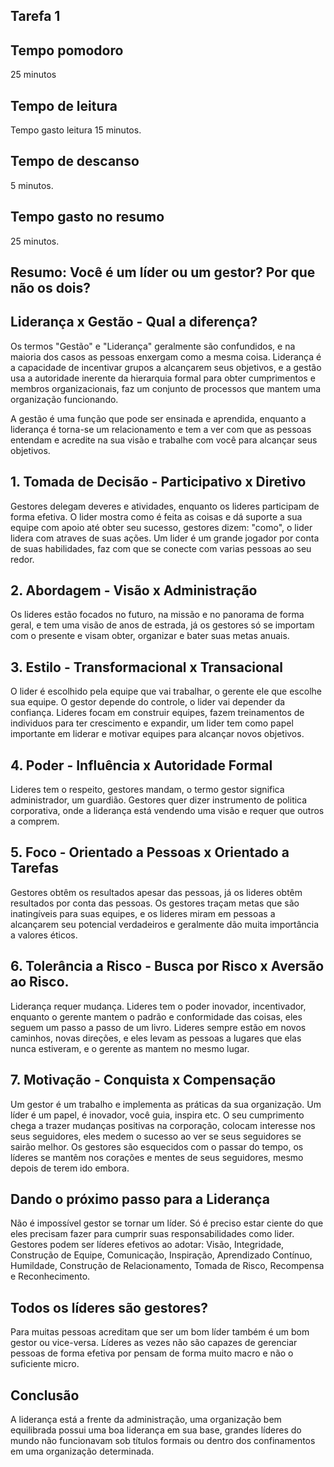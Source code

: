 <h2>Tarefa 1</h2>

<h2>Tempo pomodoro</h2>
25 minutos

<h2>Tempo de leitura</h2>
Tempo gasto leitura 15 minutos.

<h2>Tempo de descanso</h2>
5 minutos.

<h2>Tempo gasto no resumo</h2>
25 minutos.

<h2>Resumo: Você é um líder ou um gestor? Por que não os dois?</h2>

<h2>Liderança x Gestão - Qual a diferença?</h2>

Os termos "Gestão" e "Liderança" geralmente são confundidos, e na maioria dos casos as pessoas enxergam como a mesma coisa.
Liderança é a capacidade de incentivar grupos a alcançarem seus objetivos, e a gestão usa a autoridade inerente da hierarquia formal para obter cumprimentos e membros organizacionais, faz um conjunto de processos que mantem uma organização funcionando.

A gestão é uma função que pode ser ensinada e aprendida, enquanto a liderança é torna-se um relacionamento e tem a ver com que as pessoas entendam e acredite na sua visão e trabalhe com você para alcançar seus objetivos.

<h2>1. Tomada de Decisão - Participativo x Diretivo</h2>

Gestores delegam deveres e atividades, enquanto os lideres participam de forma efetiva. O lider mostra como é feita as coisas e dá suporte a sua equipe com apoio até obter seu sucesso, gestores dizem: "como", o lider lidera com atraves de suas ações. Um lider é um grande jogador por conta de suas habilidades, faz com que se conecte com varias pessoas ao seu redor.

<h2>2. Abordagem - Visão x Administração</h2>

Os lideres estão focados no futuro, na missão e no panorama de forma geral, e tem uma visão de anos de estrada, já os gestores só se importam com o presente e visam obter, organizar e bater suas metas anuais.

<h2>3. Estilo - Transformacional x Transacional</h2>

O lider é escolhido pela equipe que vai trabalhar, o gerente ele que escolhe sua equipe. O gestor depende do controle, o lider vai depender da confiança. Lideres focam em construir equipes, fazem treinamentos de individuos para ter crescimento e expandir, um lider tem como papel importante em liderar e motivar equipes para alcançar novos objetivos.

<h2>4. Poder - Influência x Autoridade Formal</h2>

Lideres tem o respeito, gestores mandam, o termo gestor significa administrador, um guardião. Gestores quer dizer instrumento de politica corporativa, onde a liderança está vendendo uma visão e requer que outros a comprem.

<h2>5. Foco - Orientado a Pessoas x Orientado a Tarefas</h2>

Gestores obtêm os resultados apesar das pessoas, já os lideres obtêm resultados por conta das pessoas. Os gestores traçam metas que são inatingíveis para suas equipes, e os lideres miram em pessoas a alcançarem seu potencial verdadeiros e geralmente dão muita importância a valores éticos.

<h2>6. Tolerância a Risco - Busca por Risco x Aversão ao Risco.</h2>

Liderança requer mudança. Lideres tem o poder inovador, incentivador, enquanto o gerente mantem o padrão e conformidade das coisas, eles seguem um passo a passo de um livro. Lideres sempre estão em novos caminhos, novas direções, e eles levam as pessoas a lugares que elas nunca estiveram, e o gerente as mantem no mesmo lugar.

<h2>7. Motivação - Conquista x Compensação</h2>

Um gestor é um trabalho e implementa as práticas da sua organização. Um líder é um papel, é inovador, você guia, inspira etc.  O seu cumprimento chega a trazer mudanças positivas na corporação, colocam interesse nos seus seguidores, eles medem o sucesso ao ver se seus seguidores se sairão melhor. Os gestores são esquecidos com o passar do tempo, os líderes se mantêm nos corações e mentes de seus seguidores, mesmo depois de terem ido embora.

<h2>Dando o próximo passo para a Liderança</h2>

Não é impossível gestor se tornar um líder. Só é preciso estar ciente do que eles precisam fazer para cumprir suas responsabilidades como lider. Gestores podem ser líderes efetivos ao adotar: Visão, Integridade, Construção de Equipe, Comunicação, Inspiração, Aprendizado Contínuo, Humildade, Construção de Relacionamento, Tomada de Risco, Recompensa e Reconhecimento.

<h2>Todos os líderes são gestores?</h2>

Para muitas pessoas acreditam que ser um bom líder também é um bom gestor ou vice-versa. Líderes as vezes não são capazes de gerenciar pessoas de forma efetiva por pensam de forma muito macro e não o suficiente micro.

<h2>Conclusão</h2>

A liderança está a frente da administração, uma organização bem equilibrada possui uma boa liderança em sua base, grandes líderes do mundo não funcionavam sob títulos formais ou dentro dos confinamentos em uma organização determinada.
